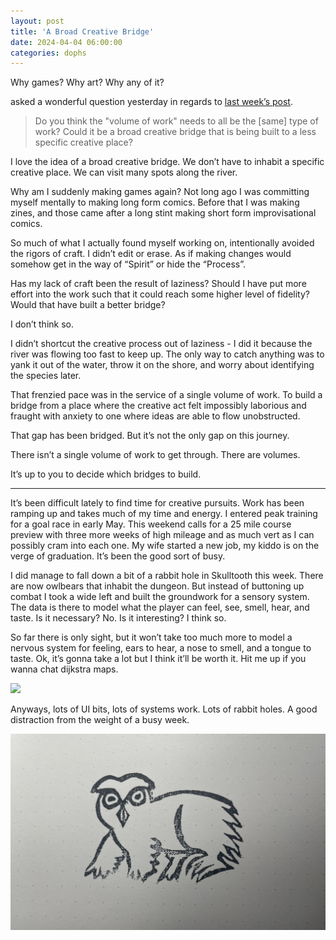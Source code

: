```yaml
---
layout: post
title: 'A Broad Creative Bridge'
date: 2024-04-04 06:00:00
categories: dophs
---
```


Why games? Why art? Why any of it?

asked a wonderful question yesterday in regards to [last week’s post](https://dophs.substack.com/p/volumes-of-work-a94).

> Do you think the "volume of work" needs to all be the \[same\] type of work? Could it be a broad creative bridge that is being built to a less specific creative place?

I love the idea of a broad creative bridge. We don’t have to inhabit a specific creative place. We can visit many spots along the river.

Why am I suddenly making games again? Not long ago I was committing myself mentally to making long form comics. Before that I was making zines, and those came after a long stint making short form improvisational comics.

So much of what I actually found myself working on, intentionally avoided the rigors of craft. I didn’t edit or erase. As if making changes would somehow get in the way of “Spirit” or hide the “Process”.

Has my lack of craft been the result of laziness? Should I have put more effort into the work such that it could reach some higher level of fidelity? Would that have built a better bridge?

I don’t think so.

I didn’t shortcut the creative process out of laziness - I did it because the river was flowing too fast to keep up. The only way to catch anything was to yank it out of the water, throw it on the shore, and worry about identifying the species later.

That frenzied pace was in the service of a single volume of work. To build a bridge from a place where the creative act felt impossibly laborious and fraught with anxiety to one where ideas are able to flow unobstructed.

That gap has been bridged. But it’s not the only gap on this journey.

There isn’t a single volume of work to get through. There are volumes.

It’s up to you to decide which bridges to build.

* * *

It’s been difficult lately to find time for creative pursuits. Work has been ramping up and takes much of my time and energy. I entered peak training for a goal race in early May. This weekend calls for a 25 mile course preview with three more weeks of high mileage and as much vert as I can possibly cram into each one. My wife started a new job, my kiddo is on the verge of graduation. It’s been the good sort of busy.

I did manage to fall down a bit of a rabbit hole in Skulltooth this week. There are now owlbears that inhabit the dungeon. But instead of buttoning up combat I took a wide left and built the groundwork for a sensory system. The data is there to model what the player can feel, see, smell, hear, and taste. Is it necessary? No. Is it interesting? I think so.

So far there is only sight, but it won’t take too much more to model a nervous system for feeling, ears to hear, a nose to smell, and a tongue to taste. Ok, it’s gonna take a lot but I think it’ll be worth it. Hit me up if you wanna chat dijkstra maps.

![](https://substack-post-media.s3.amazonaws.com/public/images/5e5dc8b9-158a-49d1-bda0-fb0d024ca59c_1204x802.png)

Anyways, lots of UI bits, lots of systems work. Lots of rabbit holes. A good distraction from the weight of a busy week.

![](../../images/0f611e85-0400-4f1c-9742-d7945ea107ca.jpeg)
